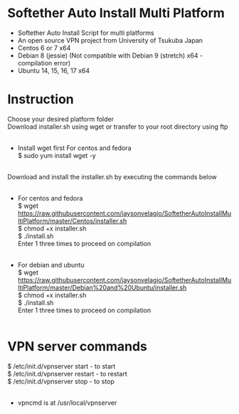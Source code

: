 # Softether Auto Install Multi Platform<br />
* Softether Auto Install Script for multi platforms<br />
* An open source VPN project from University of Tsukuba Japan<br />
* Centos 6 or 7 x64
* Debian 8 (jessie) (Not compatible with Debian 9 (stretch) x64 - compilation error)
* Ubuntu 14, 15, 16, 17 x64
# Instruction<br />
Choose your desired platform folder<br />
Download installer.sh using wget or transfer to your root directory using ftp<br /><br />

* Install wget first For centos and fedora<br />
$ sudo yum install wget -y<br /><br />

Download and install the installer.sh by executing the commands below<br /><br />

* For centos and fedora<br />
$ wget https://raw.githubusercontent.com/jaysonvelagio/SoftetherAutoInstallMultiPlatform/master/Centos/installer.sh<br />
$ chmod +x installer.sh<br />
$ ./install.sh<br />
Enter 1 three times to proceed on compilation<br /><br />

* For debian and ubuntu<br />
$ wget https://raw.githubusercontent.com/jaysonvelagio/SoftetherAutoInstallMultiPlatform/master/Debian%20and%20Ubuntu/installer.sh<br />
$ chmod +x installer.sh<br />
$ ./install.sh<br />
Enter 1 three times to proceed on compilation<br /><br />

# VPN server commands<br />
$ /etc/init.d/vpnserver start - to start<br />
$ /etc/init.d/vpnserver restart - to restart<br />
$ /etc/init.d/vpnserver stop - to stop<br /><br />

* vpncmd is at /usr/local/vpnserver



